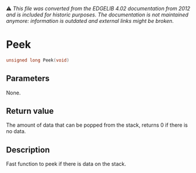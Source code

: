 :warning: _This file was converted from the EDGELIB 4.02 documentation from 2012 and is included for historic purposes. The documentation is not maintained anymore: information is outdated and external links might be broken._

# Peek


```c++
unsigned long Peek(void)
```

## Parameters
None.

## Return value
The amount of data that can be popped from the stack, returns 0 if there is no data.

## Description
Fast function to peek if there is data on the stack.

